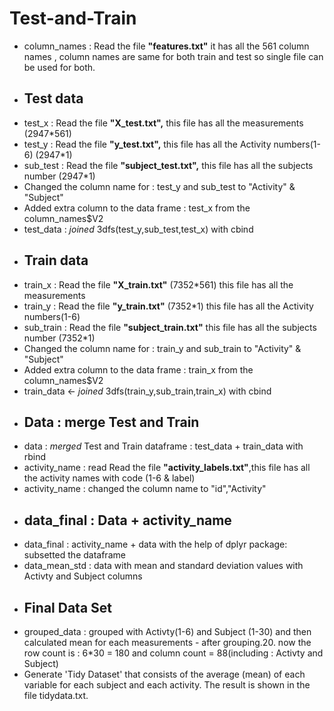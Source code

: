 # Test-and-Train
- column_names : Read the file **"features.txt"** it has all the 561 column names , column names are same for both train and test so single file can be used for both.
- ## Test data
- test_x : Read the file **"X_test.txt",** this file has all the measurements (2947*561)
- test_y : Read the file **"y_test.txt",** this file has all the Activity numbers(1-6) (2947*1)
- sub_test : Read the file **"subject_test.txt",** this file has all the subjects number (2947*1)
- Changed the column name for : test_y and sub_test to "Activity" & "Subject" 
- Added extra column to the data frame : test_x from the column_names$V2
- test_data : *joined* 3dfs(test_y,sub_test,test_x) with cbind 
- ## Train data
- train_x : Read the file **"X_train.txt"** (7352*561) this file has all the measurements
- train_y : Read the file **"y_train.txt"** (7352*1) this file has all the Activity numbers(1-6)
- sub_train :  Read the file **"subject_train.txt"** this file has all the subjects number (7352*1)
- Changed the column name for : train_y and sub_train to "Activity" & "Subject" 
- Added extra column to the data frame : train_x from the column_names$V2
- train_data <- *joined* 3dfs(train_y,sub_train,train_x) with cbind 
- ## Data : merge Test and Train
- data : *merged* Test and Train dataframe : test_data + train_data with rbind
- activity_name : read Read the file **"activity_labels.txt"**,this file has all the activity names with code (1-6 & label)
- activity_name : changed the column name to "id","Activity"
- ## data_final : Data + activity_name
- data_final : activity_name + data with the help of dplyr package: subsetted the dataframe 
- data_mean_std : data with mean and standard deviation values with Activty and Subject columns
- ## Final Data Set
- grouped_data : grouped with Activty(1-6) and Subject (1-30) and then calculated mean for each measurements - after grouping.20. now the row count is : 6*30 = 180 and column count = 88(including : Activty and Subject)
- Generate 'Tidy Dataset' that consists of the average (mean) of each variable for each subject and each activity. The result is shown in the file tidydata.txt.

